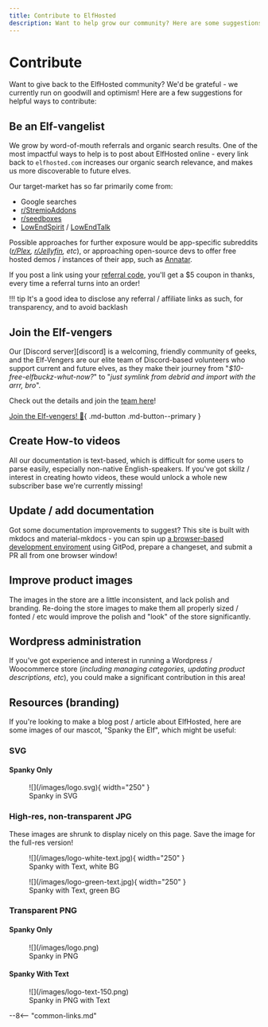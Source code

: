 ```yaml
---
title: Contribute to ElfHosted
description: Want to help grow our community? Here are some suggestions!
---
```

# Contribute

Want to give back to the ElfHosted community? We'd be grateful - we currently run on goodwill and optimism! Here are a few suggestions for helpful ways to contribute:

## Be an Elf-vangelist

We grow by word-of-mouth referrals and organic search results. One of the most impactful ways to help is to post about ElfHosted online - every link back to `elfhosted.com` increases our organic search relevance, and makes us more discoverable to future elves.

Our target-market has so far primarily come from:

* Google searches
* [r/StremioAddons](https://reddit.com/r/StremioAddons)
* [r/seedboxes](https://reddit.com/r/seedboxes)
* [LowEndSpirit](https://lowendspirit.com/) / [LowEndTalk](https://lowendtalk.com)

Possible approaches for further exposure would be app-specific subreddits (*[r/Plex](https://reddit.com/r/plex), [r/Jellyfin](https://reddit.com/r/jellyfin), etc*), or approaching open-source devs to offer free hosted demos / instances of their app, such as [Annatar](https://annatar.elfhosted.com).

If you post a link using your [referral code](https://store.elfhosted.com/my-account/myreferrals/), you'll get a $5 coupon in thanks, every time a referral turns into an order!

!!! tip
    It's a good idea to disclose any referral / affiliate links as such, for transparency, and to avoid backlash

## Join the Elf-vengers

Our [Discord server][discord] is a welcoming, friendly community of geeks, and the Elf-Vengers are our elite team of Discord-based volunteers who support current and future elves, as they make their journey from "*$10-free-elfbuckz-whut-now?*" to "*just symlink from debrid and import with the arrr, bro*".

Check out the details and join the [team here](/team/)!

[Join the Elf-vengers! :superhero:](/team/#elf-vengers){ .md-button .md-button--primary }

## Create How-to videos

All our documentation is text-based, which is difficult for some users to parse easily, especially non-native English-speakers. If you've got skillz / interest in creating howto videos, these would unlock a whole new subscriber base we're currently missing!

## Update / add documentation

Got some documentation improvements to suggest? This site is built with mkdocs and material-mkdocs - you can spin up [a browser-based development enviroment](https://gitpod.io/new#https://github.com/geek-cookbook/elfhosted.com) using GitPod, prepare a changeset, and submit a PR all from one browser window!

## Improve product images

The images in the store are a little inconsistent, and lack polish and branding. Re-doing the store images to make them all properly sized / fonted / etc would improve the polish and "look" of the store significantly.

## Wordpress administration

If you've got experience and interest in running a Wordpress / Woocommerce store (*including managing categories, updating product descriptions, etc*), you could make a significant contribution in this area!

## Resources (branding)

If you're looking to make a blog post / article about ElfHosted, here are some images of our mascot, "Spanky the Elf", which might be useful:

### SVG

#### Spanky Only

<figure markdown>
  ![](/images/logo.svg){ width="250" }
  <figcaption>Spanky in SVG</figcaption>
</figure>

### High-res, non-transparent JPG

These images are shrunk to display nicely on this page. Save the image for the full-res version!

<figure markdown>
  ![](/images/logo-white-text.jpg){ width="250" }
  <figcaption>Spanky with Text, white BG</figcaption>
</figure>

<figure markdown>
  ![](/images/logo-green-text.jpg){ width="250" }
  <figcaption>Spanky with Text, green BG</figcaption>
</figure>

### Transparent PNG
    
#### Spanky Only

<figure markdown>
  ![](/images/logo.png)
  <figcaption>Spanky in PNG</figcaption>
</figure>

#### Spanky With Text

<figure markdown>
  ![](/images/logo-text-150.png)
  <figcaption>Spanky in PNG with Text</figcaption>
</figure>



--8<-- "common-links.md"